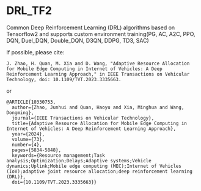 # DRL_TF2
Common Deep Reinforcement Learning (DRL) algorithms based on Tensorflow2 and supports custom environment training(PG, AC, A2C, PPO, DQN, Duel_DQN, Double_DQN, D3QN, DDPG, TD3, SAC)<br/>

If possible, please cite:<br/>
```
J. Zhao, H. Quan, M. Xia and D. Wang, "Adaptive Resource Allocation for Mobile Edge Computing in Internet of Vehicles: A Deep Reinforcement Learning Approach," in IEEE Transactions on Vehicular Technology, doi: 10.1109/TVT.2023.3335663.
```
or
```
@ARTICLE{10330753,
  author={Zhao, Junhui and Quan, Haoyu and Xia, Minghua and Wang, Dongming},
  journal={IEEE Transactions on Vehicular Technology}, 
  title={Adaptive Resource Allocation for Mobile Edge Computing in Internet of Vehicles: A Deep Reinforcement Learning Approach}, 
  year={2024},
  volume={73},
  number={4},
  pages={5834-5848},
  keywords={Resource management;Task analysis;Optimization;Delays;Adaptive systems;Vehicle dynamics;Uplink;Mobile edge computing (MEC);Internet of Vehicles (IoV);adaptive joint resource allocation;deep reinforcement learning (DRL)},
  doi={10.1109/TVT.2023.3335663}}
```
